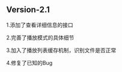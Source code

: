 <h2>Version-2.1</h2>
<p>1.添加了查看详细信息的接口</p>
<p>2.完善了播放模式的具体细节</p>
<p>3.加入了播放列表缓存机制，识别文件是否正常</p>
<p>4.修复了已知的Bug</p>
